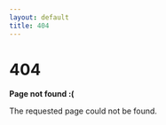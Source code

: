 ```yaml
---
layout: default
title: 404
---
```

# 404

**Page not found :(**

The requested page could not be found.
